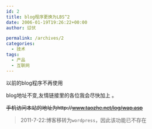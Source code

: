 ```yaml
---
id: 2
title: blog程序更换为LBS^2
date: 2006-01-19T19:26:22+00:00
author: 愆伏

permalink: /archives/2
categories:
  - 技术
tags:
  - 产品
  - 互联网
---
```

以前的blog程序不再使用

blog地址不变,友情链接里的各位我会尽快加上 。

~~手机访问本站的地址为http://www.taozhe.net/log/wap.asp~~

> 2011-7-22:博客移转为`wordpress`，因此该功能已不存在